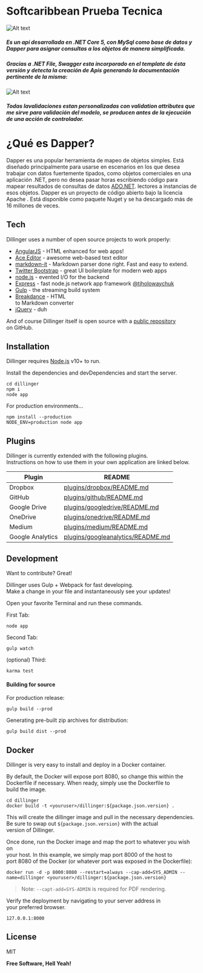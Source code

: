<!DOCTYPE html><html><body id="preview">
<h1 class="code-line" data-line-start=0 data-line-end=1><a id="Softcaribbean_Prueba_Tecnica_0"></a>Softcaribbean Prueba Tecnica</h1>
<p class="has-line-data" data-line-start="2" data-line-end="3"><img src="https://www.softcaribbean.com/wp-content/uploads/2021/08/logo-softcaribbean.png" alt="Alt text" title="Title"></p>
<h5 class="code-line" data-line-start=4 data-line-end=5><a id="Es_un_api_desarrollada_en_NET_Core_5_con_MySql__como_base_de_datos_y__Dapper_para_asignar_consultas_a_los_objetos_de_manera_simplificada_4"></a>Es un api desarrollada en .NET Core 5, con MySql como base de datos y Dapper para asignar consultas a los objetos de manera simplificada.</h5>
<h5 class="code-line" data-line-start=6 data-line-end=7><a id="Gracias_a_NET_File_Swagger_esta_incorporado_en_el_template_de_sta_versin_y_detecta_la_creacin_de_Apis_generando_la_documentacin_pertinente_de_la_misma_6"></a>Gracias a .NET File, Swagger esta incorporado en el template de ésta versión y detecta la creación de Apis generando la documentación pertinente de la misma:</h5>
<p class="has-line-data" data-line-start="7" data-line-end="8"><img src="https://addons.mozilla.org/user-media/previews/full/192/192679.png?modified=1622132852" alt="Alt text" title="Title"></p>
<h5 class="code-line" data-line-start=9 data-line-end=10><a id="Todas_lavalidaciones_estan_personalizadas_con_validation_attributes_que_me_sirve_para_validacin_del_modelo_se_producen_antes_de_la_ejecucin_de_una_accin_de_controlador_9"></a>Todas lavalidaciones estan personalizadas con validation attributes que me sirve para validación del modelo, se producen antes de la ejecución de una acción de controlador.</h5>
<h1 class="code-line" data-line-start=12 data-line-end=13><a id="Qu_es_Dapper_12"></a>¿Qué es Dapper?</h1>
<p class="has-line-data" data-line-start="13" data-line-end="14">Dapper es una popular herramienta de mapeo de objetos simples. Está diseñado principalmente para usarse en escenarios en los que desea trabajar con datos fuertemente tipados, como objetos comerciales en una aplicación .NET, pero no desea pasar horas escribiendo código para mapear resultados de consultas de datos <a href="http://ADO.NET">ADO.NET</a>. lectores a instancias de esos objetos. Dapper es un proyecto de código abierto bajo la licencia Apache . Está disponible como paquete Nuget y se ha descargado más de 16 millones de veces.</p>
<h2 class="code-line" data-line-start=15 data-line-end=16><a id="Tech_15"></a>Tech</h2>
<p class="has-line-data" data-line-start="17" data-line-end="18">Dillinger uses a number of open source projects to work properly:</p>
<ul>
<li class="has-line-data" data-line-start="19" data-line-end="20"><a href="http://angularjs.org">AngularJS</a> - HTML enhanced for web apps!</li>
<li class="has-line-data" data-line-start="20" data-line-end="21"><a href="http://ace.ajax.org">Ace Editor</a> - awesome web-based text editor</li>
<li class="has-line-data" data-line-start="21" data-line-end="22"><a href="https://github.com/markdown-it/markdown-it">markdown-it</a> - Markdown parser done right. Fast and easy to extend.</li>
<li class="has-line-data" data-line-start="22" data-line-end="23"><a href="https://twitter.github.com/bootstrap/">Twitter Bootstrap</a> - great UI boilerplate for modern web apps</li>
<li class="has-line-data" data-line-start="23" data-line-end="24"><a href="https://nodejs.org">node.js</a> - evented I/O for the backend</li>
<li class="has-line-data" data-line-start="24" data-line-end="25"><a href="https://expressjs.com">Express</a> - fast node.js network app framework <a href="https://twitter.com/tjholowaychuk">@tjholowaychuk</a></li>
<li class="has-line-data" data-line-start="25" data-line-end="26"><a href="http://gulpjs.com">Gulp</a> - the streaming build system</li>
<li class="has-line-data" data-line-start="26" data-line-end="28"><a href="https://breakdance.github.io/breakdance/">Breakdance</a> - HTML<br>
to Markdown converter</li>
<li class="has-line-data" data-line-start="28" data-line-end="30"><a href="https://jquery.com">jQuery</a> - duh</li>
</ul>
<p class="has-line-data" data-line-start="30" data-line-end="32">And of course Dillinger itself is open source with a <a href="https://github.com/joemccann/dillinger">public repository</a><br>
on GitHub.</p>
<h2 class="code-line" data-line-start=33 data-line-end=34><a id="Installation_33"></a>Installation</h2>
<p class="has-line-data" data-line-start="35" data-line-end="36">Dillinger requires <a href="https://nodejs.org/">Node.js</a> v10+ to run.</p>
<p class="has-line-data" data-line-start="37" data-line-end="38">Install the dependencies and devDependencies and start the server.</p>
<pre><code class="has-line-data" data-line-start="40" data-line-end="44" class="language-sh"><span class="hljs-built_in">cd</span> dillinger
npm i
node app
</code></pre>
<p class="has-line-data" data-line-start="45" data-line-end="46">For production environments…</p>
<pre><code class="has-line-data" data-line-start="48" data-line-end="51" class="language-sh">npm install --production
NODE_ENV=production node app
</code></pre>
<h2 class="code-line" data-line-start=52 data-line-end=53><a id="Plugins_52"></a>Plugins</h2>
<p class="has-line-data" data-line-start="54" data-line-end="56">Dillinger is currently extended with the following plugins.<br>
Instructions on how to use them in your own application are linked below.</p>
<table class="table table-striped table-bordered">
<thead>
<tr>
<th>Plugin</th>
<th>README</th>
</tr>
</thead>
<tbody>
<tr>
<td>Dropbox</td>
<td><a href="https://github.com/joemccann/dillinger/tree/master/plugins/dropbox/README.md">plugins/dropbox/README.md</a></td>
</tr>
<tr>
<td>GitHub</td>
<td><a href="https://github.com/joemccann/dillinger/tree/master/plugins/github/README.md">plugins/github/README.md</a></td>
</tr>
<tr>
<td>Google Drive</td>
<td><a href="https://github.com/joemccann/dillinger/tree/master/plugins/googledrive/README.md">plugins/googledrive/README.md</a></td>
</tr>
<tr>
<td>OneDrive</td>
<td><a href="https://github.com/joemccann/dillinger/tree/master/plugins/onedrive/README.md">plugins/onedrive/README.md</a></td>
</tr>
<tr>
<td>Medium</td>
<td><a href="https://github.com/joemccann/dillinger/tree/master/plugins/medium/README.md">plugins/medium/README.md</a></td>
</tr>
<tr>
<td>Google Analytics</td>
<td><a href="https://github.com/RahulHP/dillinger/blob/master/plugins/googleanalytics/README.md">plugins/googleanalytics/README.md</a></td>
</tr>
</tbody>
</table>
<h2 class="code-line" data-line-start=66 data-line-end=67><a id="Development_66"></a>Development</h2>
<p class="has-line-data" data-line-start="68" data-line-end="69">Want to contribute? Great!</p>
<p class="has-line-data" data-line-start="70" data-line-end="72">Dillinger uses Gulp + Webpack for fast developing.<br>
Make a change in your file and instantaneously see your updates!</p>
<p class="has-line-data" data-line-start="73" data-line-end="74">Open your favorite Terminal and run these commands.</p>
<p class="has-line-data" data-line-start="75" data-line-end="76">First Tab:</p>
<pre><code class="has-line-data" data-line-start="78" data-line-end="80" class="language-sh">node app
</code></pre>
<p class="has-line-data" data-line-start="81" data-line-end="82">Second Tab:</p>
<pre><code class="has-line-data" data-line-start="84" data-line-end="86" class="language-sh">gulp watch
</code></pre>
<p class="has-line-data" data-line-start="87" data-line-end="88">(optional) Third:</p>
<pre><code class="has-line-data" data-line-start="90" data-line-end="92" class="language-sh">karma <span class="hljs-built_in">test</span>
</code></pre>
<h4 class="code-line" data-line-start=93 data-line-end=94><a id="Building_for_source_93"></a>Building for source</h4>
<p class="has-line-data" data-line-start="95" data-line-end="96">For production release:</p>
<pre><code class="has-line-data" data-line-start="98" data-line-end="100" class="language-sh">gulp build --prod
</code></pre>
<p class="has-line-data" data-line-start="101" data-line-end="102">Generating pre-built zip archives for distribution:</p>
<pre><code class="has-line-data" data-line-start="104" data-line-end="106" class="language-sh">gulp build dist --prod
</code></pre>
<h2 class="code-line" data-line-start=107 data-line-end=108><a id="Docker_107"></a>Docker</h2>
<p class="has-line-data" data-line-start="109" data-line-end="110">Dillinger is very easy to install and deploy in a Docker container.</p>
<p class="has-line-data" data-line-start="111" data-line-end="114">By default, the Docker will expose port 8080, so change this within the<br>
Dockerfile if necessary. When ready, simply use the Dockerfile to<br>
build the image.</p>
<pre><code class="has-line-data" data-line-start="116" data-line-end="119" class="language-sh"><span class="hljs-built_in">cd</span> dillinger
docker build -t &lt;youruser&gt;/dillinger:<span class="hljs-variable">${package.json.version}</span> .
</code></pre>
<p class="has-line-data" data-line-start="120" data-line-end="123">This will create the dillinger image and pull in the necessary dependencies.<br>
Be sure to swap out <code>${package.json.version}</code> with the actual<br>
version of Dillinger.</p>
<p class="has-line-data" data-line-start="124" data-line-end="127">Once done, run the Docker image and map the port to whatever you wish on<br>
your host. In this example, we simply map port 8000 of the host to<br>
port 8080 of the Docker (or whatever port was exposed in the Dockerfile):</p>
<pre><code class="has-line-data" data-line-start="129" data-line-end="131" class="language-sh">docker run <span class="hljs-operator">-d</span> -p <span class="hljs-number">8000</span>:<span class="hljs-number">8080</span> --restart=always --cap-add=SYS_ADMIN --name=dillinger &lt;youruser&gt;/dillinger:<span class="hljs-variable">${package.json.version}</span>
</code></pre>
<blockquote>
<p class="has-line-data" data-line-start="132" data-line-end="133">Note: <code>--capt-add=SYS-ADMIN</code> is required for PDF rendering.</p>
</blockquote>
<p class="has-line-data" data-line-start="134" data-line-end="136">Verify the deployment by navigating to your server address in<br>
your preferred browser.</p>
<pre><code class="has-line-data" data-line-start="138" data-line-end="140" class="language-sh"><span class="hljs-number">127.0</span>.<span class="hljs-number">0.1</span>:<span class="hljs-number">8000</span>
</code></pre>
<h2 class="code-line" data-line-start=141 data-line-end=142><a id="License_141"></a>License</h2>
<p class="has-line-data" data-line-start="143" data-line-end="144">MIT</p>
<p class="has-line-data" data-line-start="145" data-line-end="146"><strong>Free Software, Hell Yeah!</strong></p>
</body></html>
